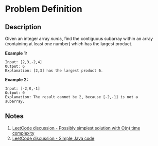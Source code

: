 # Problem Definition

## Description

Given an integer array *nums*, find the contiguous subarray within an array (containing at least one number) which has the largest product.

**Example 1:**

```plaintext
Input: [2,3,-2,4]
Output: 6
Explanation: [2,3] has the largest product 6.
```

**Example 2:**

```plaintext
Input: [-2,0,-1]
Output: 0
Explanation: The result cannot be 2, because [-2,-1] is not a subarray.
```

## Notes

1. [LeetCode discussion - Possibly simplest solution with O(n) time complexity](https://leetcode.com/problems/maximum-product-subarray/discuss/48230/Possibly-simplest-solution-with-O(n)-time-complexity)
1. [LeetCode discussion - Simple Java code](https://leetcode.com/problems/maximum-product-subarray/discuss/48330/Simple-Java-code)